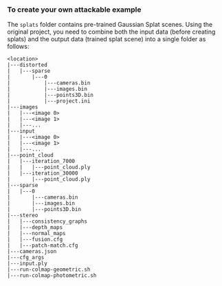 
### To create your own attackable example 
The `splats` folder contains pre-trained Gaussian Splat scenes.  Using the original project, you need to combine both the input data (before creating splats) and the output data (trained splat scene) into a single folder as follows:
```
<location>
|---distorted
|   |---sparse
|       |---0
|           |---cameras.bin
|           |---images.bin
|           |---points3D.bin
|           |---project.ini
|---images
|   |---<image 0>
|   |---<image 1>
|   |---...
|---input
|   |---<image 0>
|   |---<image 1>
|   |---...
|---point_cloud
|   |---iteration_7000
|   |   |---point_cloud.ply
|   |---iteration_30000
|       |---point_cloud.ply
|---sparse
|   |---0
|       |---cameras.bin
|       |---images.bin
|       |---points3D.bin
|---stereo
|   |---consistency_graphs
|   |---depth_maps
|   |---normal_maps
|   |---fusion.cfg
|   |---patch-match.cfg
|---cameras.json
|---cfg_args
|---input.ply
|---run-colmap-geometric.sh
|---run-colmap-photometric.sh
```

